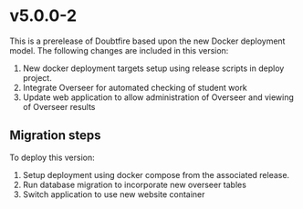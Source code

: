 # v5.0.0-2

This is a prerelease of Doubtfire based upon the new Docker deployment model. The following changes are included in this version:

1. New docker deployment targets setup using release scripts in deploy project.
2. Integrate Overseer for automated checking of student work
3. Update web application to allow administration of Overseer and viewing of Overseer results

## Migration steps

To deploy this version:

1. Setup deployment using docker compose from the associated release.
2. Run database migration to incorporate new overseer tables
3. Switch application to use new website container
